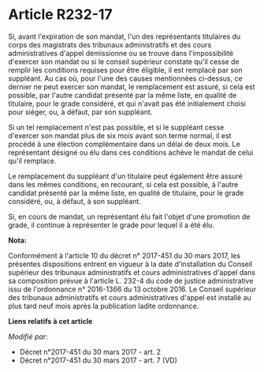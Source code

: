 # Article R232-17

Si, avant l'expiration de son mandat, l'un des représentants titulaires du          corps des magistrats des tribunaux
administratifs et des cours administratives d'appel démissionne ou se trouve dans l'impossibilité d'exercer son mandat ou si
le conseil supérieur constate qu'il cesse de remplir les conditions requises pour être éligible, il est remplacé par son
suppléant. Au cas où, pour l'une des causes mentionnées ci-dessus, ce dernier ne peut exercer son mandat, le remplacement est
assuré, si cela est possible, par l'autre candidat présenté par la même liste, en qualité de titulaire, pour le grade
considéré, et qui n'avait pas été initialement choisi pour siéger, ou, à défaut, par son suppléant. 

Si un tel remplacement n'est pas possible, et si le suppléant cesse d'exercer son mandat plus de six mois avant son terme
normal, il est procédé à une élection complémentaire dans un délai de deux mois. Le représentant désigné ou élu dans ces
conditions achève le mandat de celui qu'il remplace. 

Le remplacement du suppléant d'un titulaire peut également être assuré dans les mêmes conditions, en recourant, si cela est
possible, à l'autre candidat présenté par la même liste, en qualité de titulaire, pour le grade considéré, ou, à défaut, à
son suppléant. 

Si, en cours de mandat, un représentant élu fait l'objet d'une promotion de grade, il continue à représenter le grade pour
lequel il a été élu.

**Nota:**

Conformément à l'article 10 du décret n° 2017-451 du 30 mars 2017, les présentes dispositions entrent en vigueur à la date
d'installation du Conseil supérieur des tribunaux administratifs et cours administratives d'appel dans sa composition prévue
à l'article L. 232-4 du code de justice administrative issu de l'ordonnance n° 2016-1366 du 13 octobre 2016. Le Conseil
supérieur des tribunaux administratifs et cours administratives d'appel est installé au plus tard neuf mois après la
publication ladite ordonnance.

**Liens relatifs à cet article**

_Modifié par_:

  - Décret n°2017-451 du 30 mars 2017 - art. 2
  - Décret n°2017-451 du 30 mars 2017 - art. 7 (VD)

